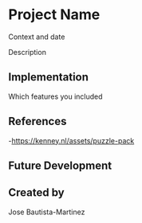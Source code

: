 # Project Name

Context and date

Description


## Implementation

Which features you included


## References
-https://kenney.nl/assets/puzzle-pack

## Future Development


## Created by
Jose Bautista-Martinez

